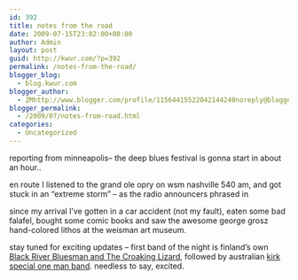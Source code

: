 ```yaml
---
id: 392
title: notes from the road
date: 2009-07-15T23:02:00+00:00
author: Admin
layout: post
guid: http://kwur.com/?p=392
permalink: /notes-from-the-road/
blogger_blog:
  - blog.kwur.com
blogger_author:
  - ZMhttp://www.blogger.com/profile/11564415522042144240noreply@blogger.com
blogger_permalink:
  - /2009/07/notes-from-road.html
categories:
  - Uncategorized
---
```

<div class="pf-content">
  <p>
    reporting from minneapolis&#8211; the deep blues festival is gonna start in about an hour..
  </p>
  
  <p>
    en route I listened to the grand ole opry on wsm nashville 540 am, and got stuck in an &#8220;extreme storm&#8221; &#8211; as the radio announcers phrased in
  </p>
  
  <p>
    since my arrival I&#8217;ve gotten in a car accident (not my fault), eaten some bad falafel, bought some comic books and saw the awesome george grosz hand-colored lithos at the weisman art museum.
  </p>
  
  <p>
    stay tuned for exciting updates &#8211; first band of the night is finland&#8217;s own <a href="http://www.myspace.com/blackriverbluesman">Black River Bluesman and The Croaking Lizard</a>, followed by australian <a href="http://www.myspace.com/kirkspecial">kirk special one man band</a>. needless to say, excited.
  </p>
</div>